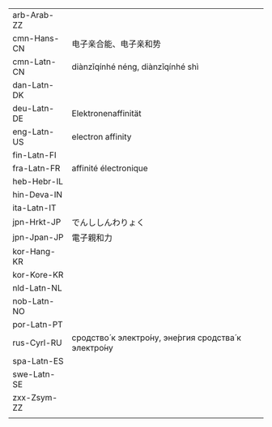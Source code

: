 | | | |
|-|-|-|
| arb-Arab-ZZ |  |  |
| cmn-Hans-CN | 电子亲合能、电子亲和势 |  |
| cmn-Latn-CN | diànzǐqínhé néng, diànzǐqínhé shì |  |
| dan-Latn-DK |  |  |
| deu-Latn-DE | Elektronenaffinität |  |
| eng-Latn-US | electron affinity |  |
| fin-Latn-FI |  |  |
| fra-Latn-FR | affinité électronique |  |
| heb-Hebr-IL |  |  |
| hin-Deva-IN |  |  |
| ita-Latn-IT |  |  |
| jpn-Hrkt-JP | でんししんわりょく |  |
| jpn-Jpan-JP | 電子親和力 |  |
| kor-Hang-KR |  |  |
| kor-Kore-KR |  |  |
| nld-Latn-NL |  |  |
| nob-Latn-NO |  |  |
| por-Latn-PT |  |  |
| rus-Cyrl-RU | сродство́ к электро́ну, эне́ргия сродства́ к электро́ну |  |
| spa-Latn-ES |  |  |
| swe-Latn-SE |  |  |
| zxx-Zsym-ZZ |  |  |
|  |  |  |
